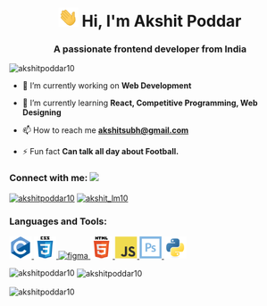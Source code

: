 <h1 align="center"><img src="https://github.com/ABSphreak/ABSphreak/blob/master/gifs/Hi.gif" width="35px"> Hi, I'm Akshit Poddar</h1>
<h3 align="center">A passionate frontend developer from India</h3>
<p align="left"> <img src="https://komarev.com/ghpvc/?username=akshitpoddar10&label=Profile%20views&color=0e75b6&style=flat" alt="akshitpoddar10" /> </p>

- 🔭 I’m currently working on **Web Development**

- 🌱 I’m currently learning **React, Competitive Programming, Web Designing**

- 📫 How to reach me **akshitsubh@gmail.com**

- ⚡ Fun fact **Can talk all day about Football.**

<h3 align="left">Connect with me: <img src="https://github.com/rajput2107/rajput2107/blob/master/Assets/Handshake.gif" height="33px" /></h3>
<p align="left">
<a href="https://linkedin.com/in/akshitpoddar10" target="blank"><img align="center" src="https://raw.githubusercontent.com/rahuldkjain/github-profile-readme-generator/master/src/images/icons/Social/linked-in-alt.svg" alt="akshitpoddar10" height="30" width="40" /></a>
<a href="https://instagram.com/akshit_lm10" target="blank"><img align="center" src="https://raw.githubusercontent.com/rahuldkjain/github-profile-readme-generator/master/src/images/icons/Social/instagram.svg" alt="akshit_lm10" height="30" width="40" /></a>
</p>

<h3 align="left">Languages and Tools:</h3>
<p align="left"> <a href="https://www.cprogramming.com/" target="_blank" rel="noreferrer"> <img src="https://raw.githubusercontent.com/devicons/devicon/master/icons/c/c-original.svg" alt="c" width="40" height="40"/> </a> <a href="https://www.w3schools.com/css/" target="_blank" rel="noreferrer"> <img src="https://raw.githubusercontent.com/devicons/devicon/master/icons/css3/css3-original-wordmark.svg" alt="css3" width="40" height="40"/> </a> <a href="https://www.figma.com/" target="_blank" rel="noreferrer"> <img src="https://www.vectorlogo.zone/logos/figma/figma-icon.svg" alt="figma" width="40" height="40"/> </a> <a href="https://www.w3.org/html/" target="_blank" rel="noreferrer"> <img src="https://raw.githubusercontent.com/devicons/devicon/master/icons/html5/html5-original-wordmark.svg" alt="html5" width="40" height="40"/> </a> <a href="https://developer.mozilla.org/en-US/docs/Web/JavaScript" target="_blank" rel="noreferrer"> <img src="https://raw.githubusercontent.com/devicons/devicon/master/icons/javascript/javascript-original.svg" alt="javascript" width="40" height="40"/> </a> <a href="https://www.photoshop.com/en" target="_blank" rel="noreferrer"> <img src="https://raw.githubusercontent.com/devicons/devicon/master/icons/photoshop/photoshop-line.svg" alt="photoshop" width="40" height="40"/> </a> <a href="https://www.python.org" target="_blank" rel="noreferrer"> <img src="https://raw.githubusercontent.com/devicons/devicon/master/icons/python/python-original.svg" alt="python" width="40" height="40"/> </a> </p>

<p><img align="left" src="https://github-readme-stats.vercel.app/api/top-langs?username=akshitpoddar10&show_icons=true&locale=en&layout=compact" alt="akshitpoddar10" /></p>

<p>&nbsp;<img align="center" src="https://github-readme-stats.vercel.app/api?username=akshitpoddar10&show_icons=true&locale=en" alt="akshitpoddar10" /></p>

<p><img align="center" src="https://github-readme-streak-stats.herokuapp.com/?user=akshitpoddar10&" alt="akshitpoddar10" /></p>
